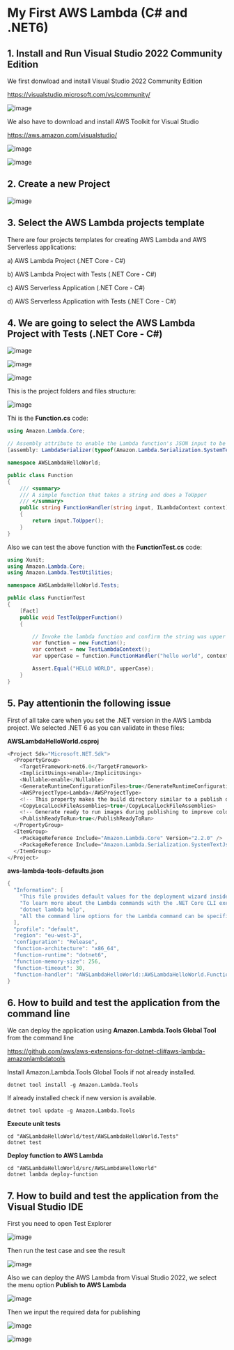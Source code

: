 # My First AWS Lambda (C# and .NET6)

## 1. Install and Run Visual Studio 2022 Community Edition

We first donwload and install Visual Studio 2022 Community Edition

https://visualstudio.microsoft.com/vs/community/

![image](https://github.com/user-attachments/assets/c924b4fe-f80a-4bba-ac85-4dbce9f62720)

We also have to download and install AWS Toolkit for Visual Studio

https://aws.amazon.com/visualstudio/

![image](https://github.com/user-attachments/assets/8ac5e7b4-364f-4974-ae65-dc7c29fb7771)

![image](https://github.com/user-attachments/assets/52cc4114-d0d6-4b4a-b1b1-793b9f419ac4)

## 2. Create a new Project 

![image](https://github.com/user-attachments/assets/ae2413c2-2c6b-4299-a39d-412aaed83669)

## 3. Select the AWS Lambda projects template 

There are four projects templates for creating AWS Lambda and AWS Serverless applications:

a) AWS Lambda Project (.NET Core - C#)

b) AWS Lambda Project with Tests (.NET Core - C#)

c) AWS Serverless Application (.NET Core - C#)

d) AWS Serverless Application with Tests (.NET Core - C#)

## 4. We are going to select the AWS Lambda Project with Tests (.NET Core - C#)

![image](https://github.com/user-attachments/assets/7f83338c-ef7c-4105-8ec8-e6112510aaeb)

![image](https://github.com/user-attachments/assets/b942b04e-9cb0-4bbf-a435-17e95d9a348a)

![image](https://github.com/user-attachments/assets/54f734b0-b0ce-4395-b816-cc664b407cbd)

This is the project folders and files structure: 

![image](https://github.com/user-attachments/assets/33399d20-987e-4d04-97d0-457f4ddf5421)

Thi is the **Function.cs** code:

```csharp
using Amazon.Lambda.Core;

// Assembly attribute to enable the Lambda function's JSON input to be converted into a .NET class.
[assembly: LambdaSerializer(typeof(Amazon.Lambda.Serialization.SystemTextJson.DefaultLambdaJsonSerializer))]

namespace AWSLambdaHelloWorld;

public class Function
{   
    /// <summary>
    /// A simple function that takes a string and does a ToUpper
    /// </summary>
    public string FunctionHandler(string input, ILambdaContext context)
    {
        return input.ToUpper();
    }
}
```

Also we can test the above function with the **FunctionTest.cs** code:

```csharp
using Xunit;
using Amazon.Lambda.Core;
using Amazon.Lambda.TestUtilities;

namespace AWSLambdaHelloWorld.Tests;

public class FunctionTest
{
    [Fact]
    public void TestToUpperFunction()
    {

        // Invoke the lambda function and confirm the string was upper cased.
        var function = new Function();
        var context = new TestLambdaContext();
        var upperCase = function.FunctionHandler("hello world", context);

        Assert.Equal("HELLO WORLD", upperCase);
    }
}
```

## 5. Pay attentionin the following issue

First of all take care when you set the .NET version in the AWS Lambda project. We selected .NET 6 as you can validate in these files:

**AWSLambdaHelloWorld.csproj**

```csharp
<Project Sdk="Microsoft.NET.Sdk">
  <PropertyGroup>
    <TargetFramework>net6.0</TargetFramework>
    <ImplicitUsings>enable</ImplicitUsings>
    <Nullable>enable</Nullable>
    <GenerateRuntimeConfigurationFiles>true</GenerateRuntimeConfigurationFiles>
    <AWSProjectType>Lambda</AWSProjectType>
    <!-- This property makes the build directory similar to a publish directory and helps the AWS .NET Lambda Mock Test Tool find project dependencies. -->
    <CopyLocalLockFileAssemblies>true</CopyLocalLockFileAssemblies>
    <!-- Generate ready to run images during publishing to improve cold start time. -->
    <PublishReadyToRun>true</PublishReadyToRun>
  </PropertyGroup>
  <ItemGroup>
    <PackageReference Include="Amazon.Lambda.Core" Version="2.2.0" />
    <PackageReference Include="Amazon.Lambda.Serialization.SystemTextJson" Version="2.4.0" />
  </ItemGroup>
</Project>
```

**aws-lambda-tools-defaults.json**

```csharp
{
  "Information": [
    "This file provides default values for the deployment wizard inside Visual Studio and the AWS Lambda commands added to the .NET Core CLI.",
    "To learn more about the Lambda commands with the .NET Core CLI execute the following command at the command line in the project root directory.",
    "dotnet lambda help",
    "All the command line options for the Lambda command can be specified in this file."
  ],
  "profile": "default",
  "region": "eu-west-3",
  "configuration": "Release",
  "function-architecture": "x86_64",
  "function-runtime": "dotnet6",
  "function-memory-size": 256,
  "function-timeout": 30,
  "function-handler": "AWSLambdaHelloWorld::AWSLambdaHelloWorld.Function::FunctionHandler"
}
```

## 6. How to build and test the application from the command line

We can deploy the application using **Amazon.Lambda.Tools Global Tool** from the command line

https://github.com/aws/aws-extensions-for-dotnet-cli#aws-lambda-amazonlambdatools

Install Amazon.Lambda.Tools Global Tools if not already installed.

```
dotnet tool install -g Amazon.Lambda.Tools
```

If already installed check if new version is available.

```
dotnet tool update -g Amazon.Lambda.Tools
```

**Execute unit tests**

```
cd "AWSLambdaHelloWorld/test/AWSLambdaHelloWorld.Tests"
dotnet test
```

**Deploy function to AWS Lambda**

```
cd "AWSLambdaHelloWorld/src/AWSLambdaHelloWorld"
dotnet lambda deploy-function
```

## 7. How to build and test the application from the Visual Studio IDE

First you need to open Test Explorer 

![image](https://github.com/user-attachments/assets/928cd6a2-4a77-4c7e-a40e-4881abfe0409)

Then run the test case and see the result

![image](https://github.com/user-attachments/assets/6ddddec3-c8d3-4ee7-8634-217b94e376c2)

Also we can deploy the AWS Lambda from Visual Studio 2022, we select the menu option **Publish to AWS Lambda**

![image](https://github.com/user-attachments/assets/ce9e77e7-dfb8-43d6-92b2-1faf842a75e1)

Then we input the required data for publishing

![image](https://github.com/user-attachments/assets/8fb8f9eb-b709-4a70-a3c7-e22aaf82bff6)

![image](https://github.com/user-attachments/assets/6cc7ac45-9db9-4b11-9fe1-73a8cfdaf2c8)


